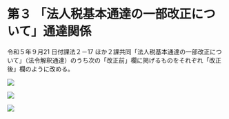 # 第３ 「法人税基本通達の一部改正について」通達関係

令和５年９月21 日付課法２－17 ほか２課共同「法人税基本通達の一部改正について」（法令解釈通達）のうち次の「改正前」欄に掲げるものをそれぞれ「改正後」欄のように改める。

![](https://www.nta.go.jp/tmp/48ce856f-c0b4-49f5-b3de-2655b418695b/images/05a7ca8e7aa0b67a0cf4854a87e6290602c41217b54f6703fe1e02857b71ec2a.jpg)

![](https://www.nta.go.jp/tmp/48ce856f-c0b4-49f5-b3de-2655b418695b/images/19538e53e1ff9c177046497baa3052e063aaa0a9a2cee9335cc968e401d8e562.jpg)

![](https://www.nta.go.jp/tmp/48ce856f-c0b4-49f5-b3de-2655b418695b/images/3003866020be9c143e9b46370b14f4b39df12cb0e11b0f6a924d5ec2af2c660e.jpg)